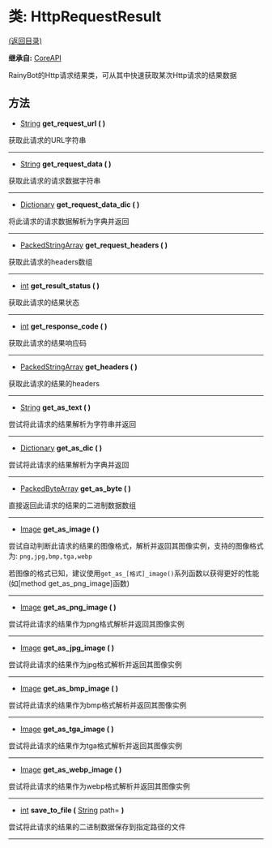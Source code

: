 # 类: HttpRequestResult  
[(返回目录)](README.md)  
  
**继承自:** [CoreAPI](CoreAPI.md)  
  
RainyBot的Http请求结果类，可从其中快速获取某次Http请求的结果数据  
  
## 方法 
  
-  [String](https://docs.godotengine.org/en/latest/classes/class_string.html) **get_request_url ( )**  
  
获取此请求的URL字符串  
  
---  
  
-  [String](https://docs.godotengine.org/en/latest/classes/class_string.html) **get_request_data ( )**  
  
获取此请求的请求数据字符串  
  
---  
  
-  [Dictionary](https://docs.godotengine.org/en/latest/classes/class_dictionary.html) **get_request_data_dic ( )**  
  
将此请求的请求数据解析为字典并返回  
  
---  
  
-  [PackedStringArray](https://docs.godotengine.org/en/latest/classes/class_packedstringarray.html) **get_request_headers ( )**  
  
获取此请求的headers数组  
  
---  
  
-  [int](https://docs.godotengine.org/en/latest/classes/class_int.html) **get_result_status ( )**  
  
获取此请求的结果状态  
  
---  
  
-  [int](https://docs.godotengine.org/en/latest/classes/class_int.html) **get_response_code ( )**  
  
获取此请求的结果响应码  
  
---  
  
-  [PackedStringArray](https://docs.godotengine.org/en/latest/classes/class_packedstringarray.html) **get_headers ( )**  
  
获取此请求的结果的headers  
  
---  
  
-  [String](https://docs.godotengine.org/en/latest/classes/class_string.html) **get_as_text ( )**  
  
尝试将此请求的结果解析为字符串并返回  
  
---  
  
-  [Dictionary](https://docs.godotengine.org/en/latest/classes/class_dictionary.html) **get_as_dic ( )**  
  
尝试将此请求的结果解析为字典并返回  
  
---  
  
-  [PackedByteArray](https://docs.godotengine.org/en/latest/classes/class_packedbytearray.html) **get_as_byte ( )**  
  
直接返回此请求的结果的二进制数据数组  
  
---  
  
-  [Image](https://docs.godotengine.org/en/latest/classes/class_image.html) **get_as_image ( )**  
  
尝试自动判断此请求的结果的图像格式，解析并返回其图像实例，支持的图像格式为: `png,jpg,bmp,tga,webp`   
  
若图像的格式已知，建议使用`get_as_[格式]_image()`系列函数以获得更好的性能 (如[method get_as_png_image]函数)  
  
---  
  
-  [Image](https://docs.godotengine.org/en/latest/classes/class_image.html) **get_as_png_image ( )**  
  
尝试将此请求的结果作为png格式解析并返回其图像实例  
  
---  
  
-  [Image](https://docs.godotengine.org/en/latest/classes/class_image.html) **get_as_jpg_image ( )**  
  
尝试将此请求的结果作为jpg格式解析并返回其图像实例  
  
---  
  
-  [Image](https://docs.godotengine.org/en/latest/classes/class_image.html) **get_as_bmp_image ( )**  
  
尝试将此请求的结果作为bmp格式解析并返回其图像实例  
  
---  
  
-  [Image](https://docs.godotengine.org/en/latest/classes/class_image.html) **get_as_tga_image ( )**  
  
尝试将此请求的结果作为tga格式解析并返回其图像实例  
  
---  
  
-  [Image](https://docs.godotengine.org/en/latest/classes/class_image.html) **get_as_webp_image ( )**  
  
尝试将此请求的结果作为webp格式解析并返回其图像实例  
  
---  
  
-  [int](https://docs.godotengine.org/en/latest/classes/class_int.html) **save_to_file (** [String](https://docs.godotengine.org/en/latest/classes/class_string.html) path= **)**  
  
尝试将此请求的结果的二进制数据保存到指定路径的文件  
  
---  
  

